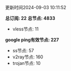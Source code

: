 更新时间2024-09-03 10:11:52

**总订阅: 22**
**总节点: 4833**
- vless节点: 11

**google ping有效节点: 227**
- ss节点: 57
- v2ray节点: 160
- trojan节点: 10
